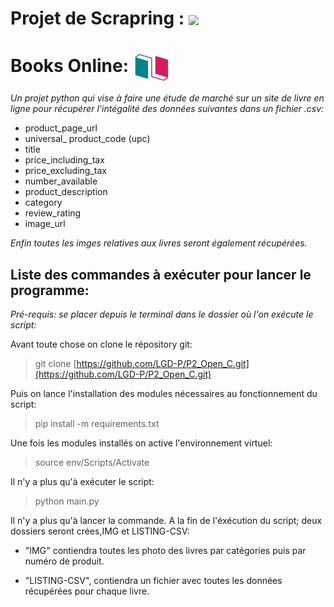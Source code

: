 # Projet de Scrapring : <img src="https://cdn.jsdelivr.net/gh/devicons/devicon/icons/python/python-original-wordmark.svg" width=60 align=center>  


# Books Online: <img src="ico/Books-Online.png" width=60 align=center>

*Un projet python qui vise à faire une étude de marché sur un site de livre en ligne pour récupérer l'intégalité des données suivantes dans un fichier .csv:*

- product_page_url
- universal_ product_code (upc)
- title
- price_including_tax
- price_excluding_tax
- number_available
- product_description
- category
- review_rating
- image_url

*Enfin toutes les imges relatives aux livres seront également récupérées.*




## Liste des commandes à exécuter pour lancer le programme:

_Pré-requis: se placer depuis le terminal dans le dossier où l'on exécute le script:_

Avant toute chose on clone le répository git:

> git clone [https://github.com/LGD-P/P2_Open_C.git](https://github.com/LGD-P/P2_Open_C.git)

Puis on lance l'installation des modules nécessaires au fonctionnement du script:

> pip install -m requirements.txt

Une fois les modules installés on active l'environnement virtuel:

> source env/Scripts/Activate

Il n'y a plus qu'à exécuter le script:

> python main.py


Il n'y a plus qu'à lancer la commande. A la fin de l'éxécution du script; deux dossiers seront crées,IMG et LISTING-CSV:

- "IMG" contiendra toutes les photo des livres par catégories puis par numéro de produit.

- "LISTING-CSV", contiendra un fichier avec toutes les données récupérées pour chaque livre.
